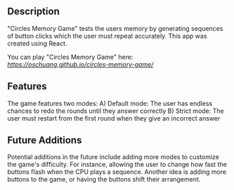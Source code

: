 ## Description

"Circles Memory Game" tests the users memory by generating sequences of button clicks which the user must repeat accurately.
This app was created using React.

You can play "Circles Memory Game" here: _https://oschuang.github.io/circles-memory-game/_

## Features

The game features two modes:
A) Default mode: The user has endless chances to redo the rounds until they answer correctly
B) Strict mode: The user must restart from the first round when they give an incorrect answer

## Future Additions

Potential additions in the future include adding more modes to customize the game's difficulty.
For instance, allowing the user to change how fast the buttons flash when the CPU plays a sequence.
Another idea is adding more buttons to the game, or having the buttons shift their arrangement.

